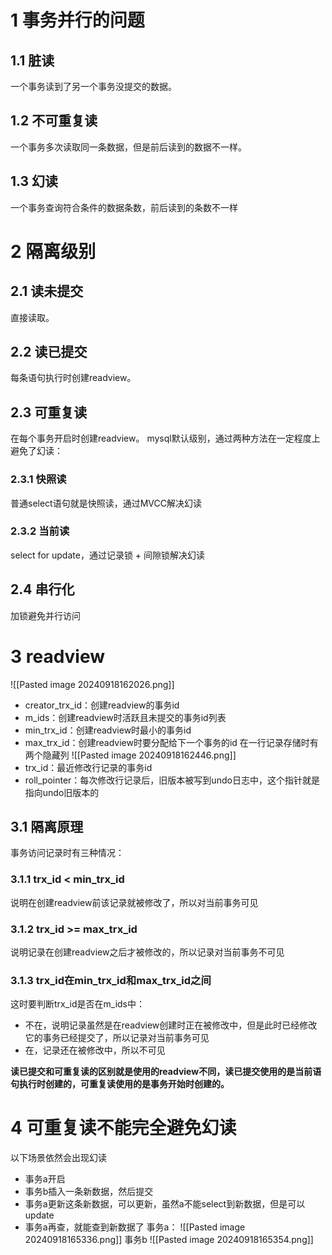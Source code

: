 # 1	事务并行的问题
## 1.1	脏读
一个事务读到了另一个事务没提交的数据。
## 1.2	不可重复读
一个事务多次读取同一条数据，但是前后读到的数据不一样。
## 1.3	幻读
一个事务查询符合条件的数据条数，前后读到的条数不一样

# 2	隔离级别
## 2.1	读未提交
直接读取。
## 2.2	读已提交
每条语句执行时创建readview。
## 2.3	可重复读
在每个事务开启时创建readview。
mysql默认级别，通过两种方法在一定程度上避免了幻读：
### 2.3.1	快照读
普通select语句就是快照读，通过MVCC解决幻读
### 2.3.2	当前读
select for update，通过记录锁 + 间隙锁解决幻读
## 2.4	串行化
加锁避免并行访问

# 3	readview
![[Pasted image 20240918162026.png]]
- creator_trx_id：创建readview的事务id
- m_ids：创建readview时活跃且未提交的事务id列表
- min_trx_id：创建readview时最小的事务id
- max_trx_id：创建readview时要分配给下一个事务的id
在一行记录存储时有两个隐藏列
![[Pasted image 20240918162446.png]]
- trx_id：最近修改行记录的事务id
- roll_pointer：每次修改行记录后，旧版本被写到undo日志中，这个指针就是指向undo旧版本的
## 3.1	隔离原理
事务访问记录时有三种情况：
### 3.1.1	trx_id < min_trx_id
说明在创建readview前该记录就被修改了，所以对当前事务可见
### 3.1.2	trx_id >= max_trx_id
说明记录在创建readview之后才被修改的，所以记录对当前事务不可见
### 3.1.3	trx_id在min_trx_id和max_trx_id之间
这时要判断trx_id是否在m_ids中：
- 不在，说明记录虽然是在readview创建时正在被修改中，但是此时已经修改它的事务已经提交了，所以记录对当前事务可见
- 在，记录还在被修改中，所以不可见

**读已提交和可重复读的区别就是使用的readview不同，读已提交使用的是当前语句执行时创建的，可重复读使用的是事务开始时创建的。**

# 4	可重复读不能完全避免幻读
以下场景依然会出现幻读
- 事务a开启
- 事务b插入一条新数据，然后提交
- 事务a更新这条新数据，可以更新，虽然a不能select到新数据，但是可以update
- 事务a再查，就能查到新数据了
事务a：
![[Pasted image 20240918165336.png]]
事务b
![[Pasted image 20240918165354.png]]